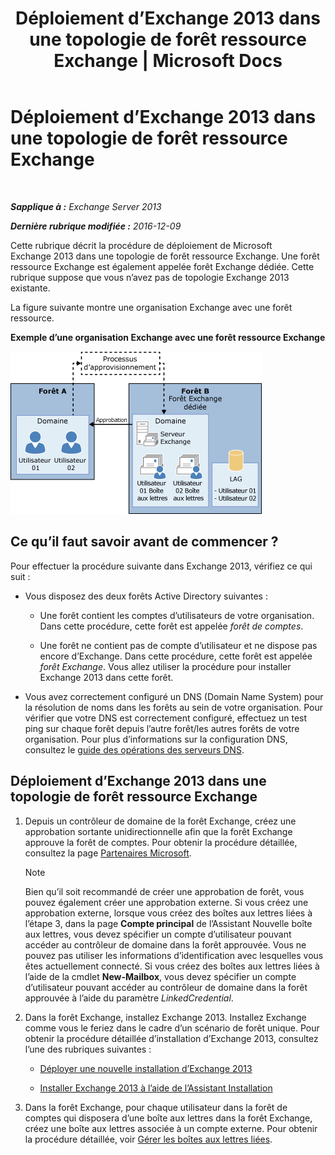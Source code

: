 ﻿---
title: 'Déploiement d’Exchange 2013 dans une topologie de forêt ressource Exchange | Microsoft Docs'
TOCTitle: Déploiement d’Exchange 2013 dans une topologie de forêt ressource Exchange
ms:assetid: 537a7b2b-d002-40a6-84ae-fd02635f9e23
ms:mtpsurl: https://technet.microsoft.com/fr-fr/library/Aa998031(v=EXCHG.150)
ms:contentKeyID: 51407186
ms.date: 04/24/2018
mtps_version: v=EXCHG.150
ms.translationtype: HT
---

# Déploiement d’Exchange 2013 dans une topologie de forêt ressource Exchange

 

_**Sapplique à :** Exchange Server 2013_

_**Dernière rubrique modifiée :** 2016-12-09_

Cette rubrique décrit la procédure de déploiement de Microsoft Exchange 2013 dans une topologie de forêt ressource Exchange. Une forêt ressource Exchange est également appelée forêt Exchange dédiée. Cette rubrique suppose que vous n’avez pas de topologie Exchange 2013 existante.

La figure suivante montre une organisation Exchange avec une forêt ressource.

**Exemple d’une organisation Exchange avec une forêt ressource Exchange**

![Organisation Exchange complexe avec forêt de ressources](images/Aa998031.706725cf-e520-4b89-a275-acd8fb58943a(EXCHG.150).gif "Organisation Exchange complexe avec forêt de ressources")

## Ce qu’il faut savoir avant de commencer ?

Pour effectuer la procédure suivante dans Exchange 2013, vérifiez ce qui suit :

  - Vous disposez des deux forêts Active Directory suivantes :
    
      - Une forêt contient les comptes d’utilisateurs de votre organisation. Dans cette procédure, cette forêt est appelée *forêt de comptes*.
    
      - Une forêt ne contient pas de compte d’utilisateur et ne dispose pas encore d’Exchange. Dans cette procédure, cette forêt est appelée *forêt Exchange*. Vous allez utiliser la procédure pour installer Exchange 2013 dans cette forêt.

  - Vous avez correctement configuré un DNS (Domain Name System) pour la résolution de noms dans les forêts au sein de votre organisation. Pour vérifier que votre DNS est correctement configuré, effectuez un test ping sur chaque forêt depuis l’autre forêt/les autres forêts de votre organisation. Pour plus d’informations sur la configuration DNS, consultez le [guide des opérations des serveurs DNS](https://go.microsoft.com/fwlink/p/?linkid=282295).

## Déploiement d’Exchange 2013 dans une topologie de forêt ressource Exchange

1.  Depuis un contrôleur de domaine de la forêt Exchange, créez une approbation sortante unidirectionnelle afin que la forêt Exchange approuve la forêt de comptes. Pour obtenir la procédure détaillée, consultez la page [Partenaires Microsoft](https://go.microsoft.com/fwlink/p/?linkid=69130).
    
    > [!NOTE]
    > Bien qu’il soit recommandé de créer une approbation de forêt, vous pouvez également créer une approbation externe. Si vous créez une approbation externe, lorsque vous créez des boîtes aux lettres liées à l’étape 3, dans la page <strong>Compte principal</strong> de l’Assistant Nouvelle boîte aux lettres, vous devez spécifier un compte d’utilisateur pouvant accéder au contrôleur de domaine dans la forêt approuvée. Vous ne pouvez pas utiliser les informations d’identification avec lesquelles vous êtes actuellement connecté. Si vous créez des boîtes aux lettres liées à l’aide de la cmdlet <strong>New-Mailbox</strong>, vous devez spécifier un compte d’utilisateur pouvant accéder au contrôleur de domaine dans la forêt approuvée à l’aide du paramètre <em>LinkedCredential</em>.


2.  Dans la forêt Exchange, installez Exchange 2013. Installez Exchange comme vous le feriez dans le cadre d’un scénario de forêt unique. Pour obtenir la procédure détaillée d’installation d’Exchange 2013, consultez l’une des rubriques suivantes :
    
      - [Déployer une nouvelle installation d’Exchange 2013](deploy-a-new-installation-of-exchange-2013-exchange-2013-help.md)
    
      - [Installer Exchange 2013 à l’aide de l’Assistant Installation](install-exchange-2013-using-the-setup-wizard-exchange-2013-help.md)

3.  Dans la forêt Exchange, pour chaque utilisateur dans la forêt de comptes qui disposera d’une boîte aux lettres dans la forêt Exchange, créez une boîte aux lettres associée à un compte externe. Pour obtenir la procédure détaillée, voir [Gérer les boîtes aux lettres liées](manage-linked-mailboxes-exchange-2013-help.md).

